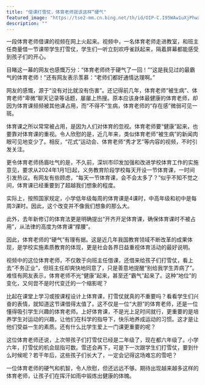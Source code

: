 ```yaml
---
title: "借课打雪仗，体育老师就该这样“硬气"
featured_image: "https://tse2-mm.cn.bing.net/th/id/OIP-C.I95WAw1uXjPhwxvsRFoIiwHaE1?w=309&h=192&c=7&r=0&o=5&dpr=1.5&pid=1.7"
description: ""
---
```


一段体育老师借课的视频在网上火起来。视频中，一名体育老师走进教室，和班主任商量借一节课带学生打雪仗，学生们一听立刻欢呼雀跃起来，隔着屏幕都能感受到孩子们的开心。

目睹这一幕的网友也感慨万分：“体育老师终于硬气了一回！”“这是我见过的最霸气的体育老师！”还有网友表示羡慕：“老师们都好通情达理啊。”

网友的感慨，源于“没有对比就没有伤害”。还记得前几年，体育老师“被生病”、体育老师“卑微”聊天记录等话题，屡屡上热搜。原本应该身体最健康的体育老师，却因为体育课频频被其他课占用，而“不得不”生病，体育老师的“存在感”微弱可见一斑。

体育课之所以常常被占用，是因为人们对体育的忽视。体育老师要“健康”起来，也要靠对体育课的重视。令人欣慰的是，近几年来，类似体育老师“被生病”的新闻肉眼可见地变少了。相反，“花式”运动会、体育老师“秀才艺”等内容的视频，不时引发关注。

更令体育老师扬眉吐气的是，不久前，深圳市印发加强和改进学校体育工作的实施意见，要求从2024年1月1日起，义务教育阶段学校每天开设一节体育课，一时间引发热议。有网友有些顾虑，“每天一节体育课，会不会太多了？”似乎不知不觉之间，体育课已经重要到了超越我们想象的程度。

实际上，按照国家规定，小学低年级每周的体育课是4课时，中高年级和初中是每周3课时。因此，这个改变并不像我们想象的那么大。

此外，去年新修订的体育法更是明确提出“开齐开足体育课，确保体育课时不被占用”，从法律的高度为体育课“撑腰”。

因此，体育老师的“硬气”有理有据。这是近几年我国教育领域不断改革的成果体现，是学校实施素质教育的体现，更是社会各界日益重视体育活动的最好说明。

视频中的这位体育老师，不仅敢于向班主任借课，还借来给孩子们打雪仗，看上去“不务正业”，但班主任却爽快地同意了，只是善意地提醒“别给我学生弄病了”。难怪有网友表示，体育老师不光“健康”起来，甚至还“霸气”起来了。这种“地位”的变化，又何尝不是时代变迁的一个缩影呢？

比起在课堂上学习或按课程设计上体育课，打雪仗就真的不重要吗？看看学生们兴奋的表情，就知道这节课借得太值了。这不仅是一位“大胆”的体育老师，还是一位懂得吸引学生兴趣的体育老师。上好体育课，不是光上足时间就行，更重要的是培养学生对运动的兴趣，让他们在科学的指导下，快乐地养成运动的习惯。这才是让他们受益一生的素质。还有什么比学生爱上一门课更重要的呢？

这位体育老师还说，上次带孩子们打雪仗已经是二年级了，现在都六年级了。小学六年，打雪仗的机会屈指可数。雪还会再下，可是下一次跟学生们打雪仗，要到什么时候呢？若干年后，这些孩子们长大了，一定会记得这场难忘的雪吧？

一位体育老师的硬气和机智，令人欣慰，但还远远不够。期待出现越来越多这样的体育老师，让孩子们在挥汗如雨中锻炼出健康的体魄。
